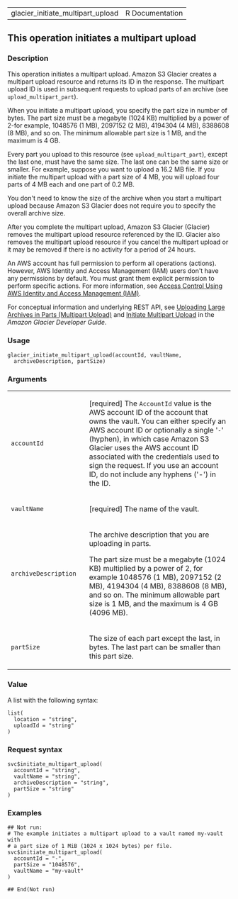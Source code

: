 <table style="width: 100%;">
<tbody>
<tr class="odd">
<td>glacier_initiate_multipart_upload</td>
<td style="text-align: right;">R Documentation</td>
</tr>
</tbody>
</table>

## This operation initiates a multipart upload

### Description

This operation initiates a multipart upload. Amazon S3 Glacier creates a
multipart upload resource and returns its ID in the response. The
multipart upload ID is used in subsequent requests to upload parts of an
archive (see `upload_multipart_part`).

When you initiate a multipart upload, you specify the part size in
number of bytes. The part size must be a megabyte (1024 KB) multiplied
by a power of 2-for example, 1048576 (1 MB), 2097152 (2 MB), 4194304 (4
MB), 8388608 (8 MB), and so on. The minimum allowable part size is 1 MB,
and the maximum is 4 GB.

Every part you upload to this resource (see `upload_multipart_part`),
except the last one, must have the same size. The last one can be the
same size or smaller. For example, suppose you want to upload a 16.2 MB
file. If you initiate the multipart upload with a part size of 4 MB, you
will upload four parts of 4 MB each and one part of 0.2 MB.

You don't need to know the size of the archive when you start a
multipart upload because Amazon S3 Glacier does not require you to
specify the overall archive size.

After you complete the multipart upload, Amazon S3 Glacier (Glacier)
removes the multipart upload resource referenced by the ID. Glacier also
removes the multipart upload resource if you cancel the multipart upload
or it may be removed if there is no activity for a period of 24 hours.

An AWS account has full permission to perform all operations (actions).
However, AWS Identity and Access Management (IAM) users don't have any
permissions by default. You must grant them explicit permission to
perform specific actions. For more information, see [Access Control
Using AWS Identity and Access Management
(IAM)](https://docs.aws.amazon.com/amazonglacier/latest/dev/security-iam.html).

For conceptual information and underlying REST API, see [Uploading Large
Archives in Parts (Multipart
Upload)](https://docs.aws.amazon.com/amazonglacier/latest/dev/uploading-archive-mpu.html)
and [Initiate Multipart
Upload](https://docs.aws.amazon.com/amazonglacier/latest/dev/api-multipart-initiate-upload.html)
in the *Amazon Glacier Developer Guide*.

### Usage

    glacier_initiate_multipart_upload(accountId, vaultName,
      archiveDescription, partSize)

### Arguments

<table>
<colgroup>
<col style="width: 35%" />
<col style="width: 65%" />
</colgroup>
<tbody>
<tr class="odd">
<td><code
id="glacier_initiate_multipart_upload_:_accountId">accountId</code></td>
<td><p>[required] The <code>AccountId</code> value is the AWS account ID
of the account that owns the vault. You can either specify an AWS
account ID or optionally a single '<code>-</code>' (hyphen), in which
case Amazon S3 Glacier uses the AWS account ID associated with the
credentials used to sign the request. If you use an account ID, do not
include any hyphens ('-') in the ID.</p></td>
</tr>
<tr class="even">
<td><code
id="glacier_initiate_multipart_upload_:_vaultName">vaultName</code></td>
<td><p>[required] The name of the vault.</p></td>
</tr>
<tr class="odd">
<td><code
id="glacier_initiate_multipart_upload_:_archiveDescription">archiveDescription</code></td>
<td><p>The archive description that you are uploading in parts.</p>
<p>The part size must be a megabyte (1024 KB) multiplied by a power of
2, for example 1048576 (1 MB), 2097152 (2 MB), 4194304 (4 MB), 8388608
(8 MB), and so on. The minimum allowable part size is 1 MB, and the
maximum is 4 GB (4096 MB).</p></td>
</tr>
<tr class="even">
<td><code
id="glacier_initiate_multipart_upload_:_partSize">partSize</code></td>
<td><p>The size of each part except the last, in bytes. The last part
can be smaller than this part size.</p></td>
</tr>
</tbody>
</table>

### Value

A list with the following syntax:

    list(
      location = "string",
      uploadId = "string"
    )

### Request syntax

    svc$initiate_multipart_upload(
      accountId = "string",
      vaultName = "string",
      archiveDescription = "string",
      partSize = "string"
    )

### Examples

    ## Not run: 
    # The example initiates a multipart upload to a vault named my-vault with
    # a part size of 1 MiB (1024 x 1024 bytes) per file.
    svc$initiate_multipart_upload(
      accountId = "-",
      partSize = "1048576",
      vaultName = "my-vault"
    )

    ## End(Not run)
